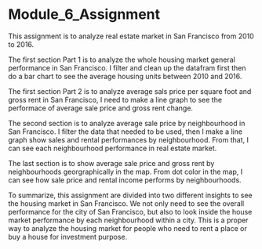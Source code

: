 # Module_6_Assignment

This assignment is to analyze real estate market in San Francisco from 2010 to 2016.

The first section Part 1 is to analyze the whole housing market general performance in San Francisco. I filter and clean up the datafram first then do a bar chart to see the average housing units between 2010 and 2016.

The first section Part 2 is to analyze average sals price per square foot and gross rent in San Francisco, I need to make a line graph to see the performace of average sale price and gross rent change.

The second section is to analyze average sale price by neighbourhood in San Francisco. I filter the data that needed to be used, then I make a line graph show sales and rental performances by neighbourhood. From that, I can see each neighbourhood performance in real estate market.

The last section is to show average sale price and gross rent by neighbourhoods georgraphically in the map. From dot color in the map, I can see how sale price and rental income performs by neighbourhoods. 

To summarize, this assignment are divided into two different insights to see the housing market in San Francisco. We not only need to see the overall performance for the city of San Francisco, but also to look inside the house market performance by each neighbourhood within a city. This is a proper way to analyze the housing market for people who need to rent a place or buy a house for investment purpose.



